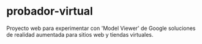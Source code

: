 # probador-virtual
Proyecto web para experimentar con 'Model Viewer' de Google soluciones de realidad aumentada para sitios web y tiendas virtuales.
